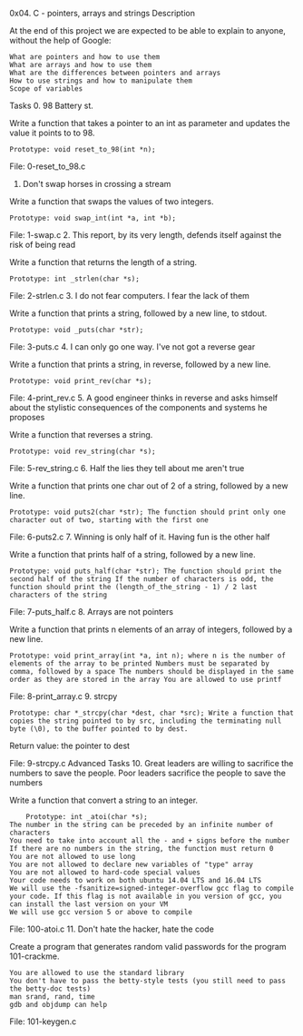 0x04. C - pointers, arrays and strings
Description

At the end of this project we are expected to be able to explain to anyone, without the help of Google:

    What are pointers and how to use them
    What are arrays and how to use them
    What are the differences between pointers and arrays
    How to use strings and how to manipulate them
    Scope of variables
Tasks
0. 98 Battery st.

Write a function that takes a pointer to an int as parameter and updates the value it points to to 98.

    Prototype: void reset_to_98(int *n);

File: 0-reset_to_98.c
1. Don't swap horses in crossing a stream

Write a function that swaps the values of two integers.

    Prototype: void swap_int(int *a, int *b);

File: 1-swap.c
2. This report, by its very length, defends itself against the risk of being read

Write a function that returns the length of a string.

    Prototype: int _strlen(char *s);

File: 2-strlen.c
3. I do not fear computers. I fear the lack of them

Write a function that prints a string, followed by a new line, to stdout.

    Prototype: void _puts(char *str);

File: 3-puts.c
4. I can only go one way. I've not got a reverse gear

Write a function that prints a string, in reverse, followed by a new line.

    Prototype: void print_rev(char *s);

File: 4-print_rev.c
5. A good engineer thinks in reverse and asks himself about the stylistic consequences of the components and systems he proposes

Write a function that reverses a string.

    Prototype: void rev_string(char *s);

File: 5-rev_string.c
6. Half the lies they tell about me aren't true

Write a function that prints one char out of 2 of a string, followed by a new line.

    Prototype: void puts2(char *str); The function should print only one character out of two, starting with the first one

File: 6-puts2.c
7. Winning is only half of it. Having fun is the other half

Write a function that prints half of a string, followed by a new line.

    Prototype: void puts_half(char *str); The function should print the second half of the string If the number of characters is odd, the function should print the (length_of_the_string - 1) / 2 last characters of the string

File: 7-puts_half.c
8. Arrays are not pointers

Write a function that prints n elements of an array of integers, followed by a new line.

    Prototype: void print_array(int *a, int n); where n is the number of elements of the array to be printed Numbers must be separated by comma, followed by a space The numbers should be displayed in the same order as they are stored in the array You are allowed to use printf

File: 8-print_array.c
9. strcpy

    Prototype: char *_strcpy(char *dest, char *src); Write a function that copies the string pointed to by src, including the terminating null byte (\0), to the buffer pointed to by dest.

Return value: the pointer to dest

File: 9-strcpy.c
Advanced Tasks
10. Great leaders are willing to sacrifice the numbers to save the people. Poor leaders sacrifice the people to save the numbers

Write a function that convert a string to an integer.

        Prototype: int _atoi(char *s);
    The number in the string can be preceded by an infinite number of characters
    You need to take into account all the - and + signs before the number
    If there are no numbers in the string, the function must return 0
    You are not allowed to use long
    You are not allowed to declare new variables of "type" array
    You are not allowed to hard-code special values
    Your code needs to work on both ubuntu 14.04 LTS and 16.04 LTS
    We will use the -fsanitize=signed-integer-overflow gcc flag to compile your code. If this flag is not available in you version of gcc, you can install the last version on your VM
    We will use gcc version 5 or above to compile

File: 100-atoi.c
11. Don't hate the hacker, hate the code

Create a program that generates random valid passwords for the program 101-crackme.

    You are allowed to use the standard library
    You don't have to pass the betty-style tests (you still need to pass the betty-doc tests)
    man srand, rand, time
    gdb and objdump can help

File: 101-keygen.c
